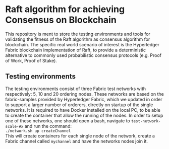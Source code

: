 # Raft algorithm for achieving Consensus on Blockchain
This repository is ment to store the testing environments and tools for validating the fitness of the Raft algorithm as consensus algorithm for blockchain.
The specific real world scenario of interest is the Hyperledger Fabric blockchain implementation of Raft, to provide a deterministic alternative to commonly used probabilistic consensus protocols (e.g. Proof of Work, Proof of Stake).

## Testing environments
The testing environments consist of three Fabric test networks with respectively: 5, 10 and 20 ordering nodes. These networks are based on the fabric-samples provided by Hyperledger Fabric, which we updated in order to support a larger number of orderers, directly on startup of the single networks. It is required to have Docker installed on the local PC, to be able to create the container that allow the running of the nodes.
In order to setup one of these networks, one should open a bash, navigate to `test-network-scale-#x` and run the command: 
<br />
`./network.sh up createChannel`
<br />
This will create containers for each single node of the network, create a Fabric channel called `mychannel` and have the networks nodes join it.
